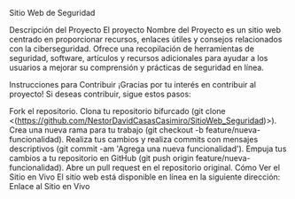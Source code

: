 Sitio Web de Seguridad

Descripción del Proyecto
El proyecto Nombre del Proyecto es un sitio web centrado en proporcionar recursos, enlaces útiles y consejos relacionados con la ciberseguridad. Ofrece una recopilación de herramientas de seguridad, software, artículos y recursos adicionales para ayudar a los usuarios a mejorar su comprensión y prácticas de seguridad en línea.

Instrucciones para Contribuir
¡Gracias por tu interés en contribuir al proyecto! Si deseas contribuir, sigue estos pasos:

Fork el repositorio.
Clona tu repositorio bifurcado (git clone <(https://github.com/NestorDavidCasasCasimiro/SitioWeb_Seguridad)>).
Crea una nueva rama para tu trabajo (git checkout -b feature/nueva-funcionalidad).
Realiza tus cambios y realiza commits con mensajes descriptivos (git commit -am 'Agrega una nueva funcionalidad').
Empuja tus cambios a tu repositorio en GitHub (git push origin feature/nueva-funcionalidad).
Abre un pull request en el repositorio original.
Cómo Ver el Sitio en Vivo
El sitio web está disponible en línea en la siguiente dirección: Enlace al Sitio en Vivo
